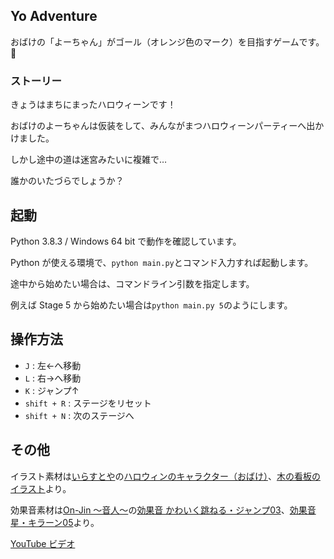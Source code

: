 ## Yo Adventure

おばけの「よーちゃん」がゴール（オレンジ色のマーク）を目指すゲームです。:ghost:

### ストーリー

きょうはまちにまったハロウィーンです！

おばけのよーちゃんは仮装をして、みんながまつハロウィーンパーティーへ出かけました。

しかし途中の道は迷宮みたいに複雑で…

誰かのいたづらでしょうか？

## 起動

Python 3.8.3 / Windows 64 bit で動作を確認しています。

Python が使える環境で、`python main.py`とコマンド入力すれば起動します。

途中から始めたい場合は、コマンドライン引数を指定します。

例えば Stage 5 から始めたい場合は`python main.py 5`のようにします。

## 操作方法

- `J` : 左←へ移動
- `L` : 右→へ移動
- `K` : ジャンプ↑
- `shift + R` : ステージをリセット
- `shift + N` : 次のステージへ

## その他

イラスト素材は[いらすとや](https://www.irasutoya.com/)の[ハロウィンのキャラクター（おばけ）](https://www.irasutoya.com/2018/10/blog-post_814.html)、[木の看板のイラスト](https://www.irasutoya.com/2013/06/blog-post_1457.html)より。

効果音素材は[On-Jin ～音人～](https://on-jin.com)の[効果音 かわいく跳ねる・ジャンプ03](https://on-jin.com/sound/listshow.php?pagename=ta&title=%E3%81%8B%E3%82%8F%E3%81%84%E3%81%8F%E8%B7%B3%E3%81%AD%E3%82%8B%E3%83%BB%E3%82%B8%E3%83%A3%E3%83%B3%E3%83%9703&janl=%E3%81%9D%E3%81%AE%E4%BB%96%E9%9F%B3&bunr=%E8%B7%B3%E3%81%AD%E3%82%8B&kate=%E6%93%AC%E9%9F%B3%E3%83%BB%E3%82%AA%E3%83%8E%E3%83%9E%E3%83%88%E3%83%9A)、[効果音 星・キラーン05](https://on-jin.com/sound/listshow.php?pagename=ta&title=%E6%98%9F%E3%83%BB%E3%82%AD%E3%83%A9%E3%83%BC%E3%83%B305&janl=%E3%81%9D%E3%81%AE%E4%BB%96%E9%9F%B3&bunr=%E6%98%9F&kate=%E6%93%AC%E9%9F%B3%E3%83%BB%E3%82%AA%E3%83%8E%E3%83%9E%E3%83%88%E3%83%9A)より。

[YouTube ビデオ](https://youtu.be/zGtRG_PvDZY)
